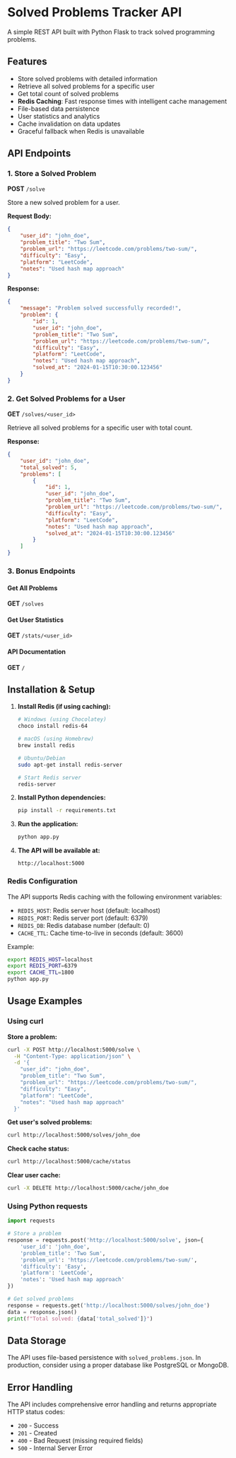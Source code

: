 # Solved Problems Tracker API

A simple REST API built with Python Flask to track solved programming problems.

## Features

- Store solved problems with detailed information
- Retrieve all solved problems for a specific user
- Get total count of solved problems
- **Redis Caching**: Fast response times with intelligent cache management
- File-based data persistence
- User statistics and analytics
- Cache invalidation on data updates
- Graceful fallback when Redis is unavailable

## API Endpoints

### 1. Store a Solved Problem
**POST** `/solve`

Store a new solved problem for a user.

**Request Body:**
```json
{
    "user_id": "john_doe",
    "problem_title": "Two Sum",
    "problem_url": "https://leetcode.com/problems/two-sum/",
    "difficulty": "Easy",
    "platform": "LeetCode",
    "notes": "Used hash map approach"
}
```

**Response:**
```json
{
    "message": "Problem solved successfully recorded!",
    "problem": {
        "id": 1,
        "user_id": "john_doe",
        "problem_title": "Two Sum",
        "problem_url": "https://leetcode.com/problems/two-sum/",
        "difficulty": "Easy",
        "platform": "LeetCode",
        "notes": "Used hash map approach",
        "solved_at": "2024-01-15T10:30:00.123456"
    }
}
```

### 2. Get Solved Problems for a User
**GET** `/solves/<user_id>`

Retrieve all solved problems for a specific user with total count.

**Response:**
```json
{
    "user_id": "john_doe",
    "total_solved": 5,
    "problems": [
        {
            "id": 1,
            "user_id": "john_doe",
            "problem_title": "Two Sum",
            "problem_url": "https://leetcode.com/problems/two-sum/",
            "difficulty": "Easy",
            "platform": "LeetCode",
            "notes": "Used hash map approach",
            "solved_at": "2024-01-15T10:30:00.123456"
        }
    ]
}
```

### 3. Bonus Endpoints

#### Get All Problems
**GET** `/solves`

#### Get User Statistics
**GET** `/stats/<user_id>`

#### API Documentation
**GET** `/`

## Installation & Setup

1. **Install Redis (if using caching):**
   ```bash
   # Windows (using Chocolatey)
   choco install redis-64
   
   # macOS (using Homebrew)
   brew install redis
   
   # Ubuntu/Debian
   sudo apt-get install redis-server
   
   # Start Redis server
   redis-server
   ```

2. **Install Python dependencies:**
   ```bash
   pip install -r requirements.txt
   ```

3. **Run the application:**
   ```bash
   python app.py
   ```

4. **The API will be available at:**
   ```
   http://localhost:5000
   ```

### Redis Configuration

The API supports Redis caching with the following environment variables:

- `REDIS_HOST`: Redis server host (default: localhost)
- `REDIS_PORT`: Redis server port (default: 6379)
- `REDIS_DB`: Redis database number (default: 0)
- `CACHE_TTL`: Cache time-to-live in seconds (default: 3600)

Example:
```bash
export REDIS_HOST=localhost
export REDIS_PORT=6379
export CACHE_TTL=1800
python app.py
```

## Usage Examples

### Using curl

**Store a problem:**
```bash
curl -X POST http://localhost:5000/solve \
  -H "Content-Type: application/json" \
  -d '{
    "user_id": "john_doe",
    "problem_title": "Two Sum",
    "problem_url": "https://leetcode.com/problems/two-sum/",
    "difficulty": "Easy",
    "platform": "LeetCode",
    "notes": "Used hash map approach"
  }'
```

**Get user's solved problems:**
```bash
curl http://localhost:5000/solves/john_doe
```

**Check cache status:**
```bash
curl http://localhost:5000/cache/status
```

**Clear user cache:**
```bash
curl -X DELETE http://localhost:5000/cache/john_doe
```

### Using Python requests

```python
import requests

# Store a problem
response = requests.post('http://localhost:5000/solve', json={
    'user_id': 'john_doe',
    'problem_title': 'Two Sum',
    'problem_url': 'https://leetcode.com/problems/two-sum/',
    'difficulty': 'Easy',
    'platform': 'LeetCode',
    'notes': 'Used hash map approach'
})

# Get solved problems
response = requests.get('http://localhost:5000/solves/john_doe')
data = response.json()
print(f"Total solved: {data['total_solved']}")
```

## Data Storage

The API uses file-based persistence with `solved_problems.json`. In production, consider using a proper database like PostgreSQL or MongoDB.

## Error Handling

The API includes comprehensive error handling and returns appropriate HTTP status codes:

- `200` - Success
- `201` - Created
- `400` - Bad Request (missing required fields)
- `500` - Internal Server Error
